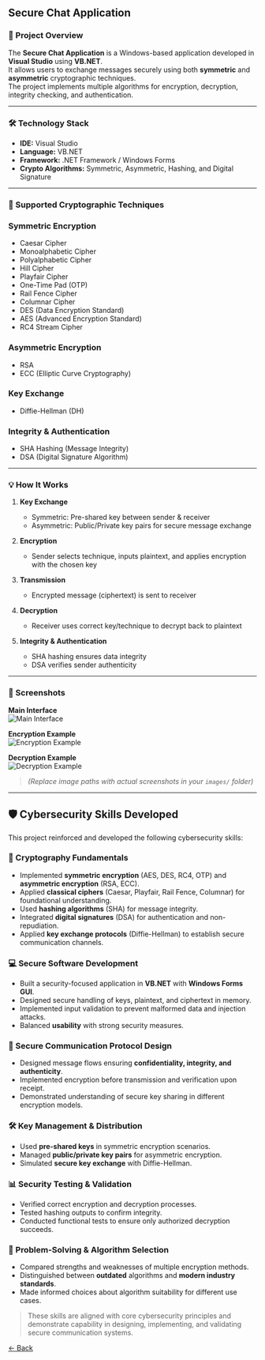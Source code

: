 
## Secure Chat Application

### 📌 Project Overview
The **Secure Chat Application** is a Windows-based application developed in **Visual Studio** using **VB.NET**.  
It allows users to exchange messages securely using both **symmetric** and **asymmetric** cryptographic techniques.  
The project implements multiple algorithms for encryption, decryption, integrity checking, and authentication.

---

### 🛠 Technology Stack
- **IDE:** Visual Studio  
- **Language:** VB.NET  
- **Framework:** .NET Framework / Windows Forms  
- **Crypto Algorithms:** Symmetric, Asymmetric, Hashing, and Digital Signature

---

### 🔐 Supported Cryptographic Techniques

### Symmetric Encryption
- Caesar Cipher  
- Monoalphabetic Cipher  
- Polyalphabetic Cipher  
- Hill Cipher  
- Playfair Cipher  
- One-Time Pad (OTP)  
- Rail Fence Cipher  
- Columnar Cipher  
- DES (Data Encryption Standard)  
- AES (Advanced Encryption Standard)  
- RC4 Stream Cipher  

### Asymmetric Encryption
- RSA  
- ECC (Elliptic Curve Cryptography)  

### Key Exchange
- Diffie-Hellman (DH)  

### Integrity & Authentication
- SHA Hashing (Message Integrity)  
- DSA (Digital Signature Algorithm)  

---

### 💡 How It Works

1. **Key Exchange**  
   - Symmetric: Pre-shared key between sender & receiver  
   - Asymmetric: Public/Private key pairs for secure message exchange  

2. **Encryption**  
   - Sender selects technique, inputs plaintext, and applies encryption with the chosen key  

3. **Transmission**  
   - Encrypted message (ciphertext) is sent to receiver  

4. **Decryption**  
   - Receiver uses correct key/technique to decrypt back to plaintext  

5. **Integrity & Authentication**  
   - SHA hashing ensures data integrity  
   - DSA verifies sender authenticity  

---

### 📸 Screenshots

**Main Interface**  
![Main Interface](images/main_interface.png)

**Encryption Example**  
![Encryption Example](images/encryption_example.png)

**Decryption Example**  
![Decryption Example](images/decryption_example.png)

> *(Replace image paths with actual screenshots in your `images/` folder)*

---

## 🛡 Cybersecurity Skills Developed

This project reinforced and developed the following cybersecurity skills:

### 🔑 Cryptography Fundamentals
- Implemented **symmetric encryption** (AES, DES, RC4, OTP) and **asymmetric encryption** (RSA, ECC).
- Applied **classical ciphers** (Caesar, Playfair, Rail Fence, Columnar) for foundational understanding.
- Used **hashing algorithms** (SHA) for message integrity.
- Integrated **digital signatures** (DSA) for authentication and non-repudiation.
- Applied **key exchange protocols** (Diffie-Hellman) to establish secure communication channels.

### 💻 Secure Software Development
- Built a security-focused application in **VB.NET** with **Windows Forms GUI**.
- Designed secure handling of keys, plaintext, and ciphertext in memory.
- Implemented input validation to prevent malformed data and injection attacks.
- Balanced **usability** with strong security measures.

### 🔄 Secure Communication Protocol Design
- Designed message flows ensuring **confidentiality, integrity, and authenticity**.
- Implemented encryption before transmission and verification upon receipt.
- Demonstrated understanding of secure key sharing in different encryption models.

### 🛠 Key Management & Distribution
- Used **pre-shared keys** in symmetric encryption scenarios.
- Managed **public/private key pairs** for asymmetric encryption.
- Simulated **secure key exchange** with Diffie-Hellman.

### 📊 Security Testing & Validation
- Verified correct encryption and decryption processes.
- Tested hashing outputs to confirm integrity.
- Conducted functional tests to ensure only authorized decryption succeeds.

### 🧠 Problem-Solving & Algorithm Selection
- Compared strengths and weaknesses of multiple encryption methods.
- Distinguished between **outdated** algorithms and **modern industry standards**.
- Made informed choices about algorithm suitability for different use cases.

> These skills are aligned with core cybersecurity principles and demonstrate capability in designing, implementing, and validating secure communication systems.


[← Back](https://github.com/mmransem09/mmransem09/blob/main/README.md)
